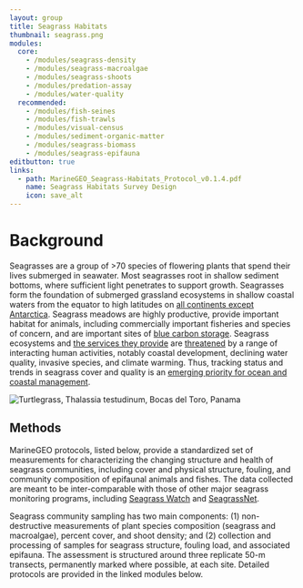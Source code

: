 ```yaml
---
layout: group
title: Seagrass Habitats
thumbnail: seagrass.png
modules:
  core:
    - /modules/seagrass-density
    - /modules/seagrass-macroalgae
    - /modules/seagrass-shoots
    - /modules/predation-assay
    - /modules/water-quality
  recommended:
    - /modules/fish-seines
    - /modules/fish-trawls
    - /modules/visual-census
    - /modules/sediment-organic-matter
    - /modules/seagrass-biomass
    - /modules/seagrass-epifauna
editbutton: true
links:
  - path: MarineGEO_Seagrass-Habitats_Protocol_v0.1.4.pdf
    name: Seagrass Habitats Survey Design
    icon: save_alt
---
```


# Background

Seagrasses are a group of >70 species of flowering plants that spend their lives submerged in seawater. Most seagrasses root in shallow sediment bottoms, where sufficient light penetrates to support growth. Seagrasses form the foundation of submerged grassland ecosystems in shallow coastal waters from the equator to high latitudes on <a href="http://books.google.com/books?hl=en&lr=&id=dHV0NA3m2AIC&oi=fnd&pg=PA1&dq=world+atlas+of+seagrasses+short&ots=wxBQHQxIJP&sig=U3kliAAUH0Jf4H-yDtfsLZ5PLzw">all continents except Antarctica</a>. Seagrass meadows are highly productive, provide important habitat for animals, including commercially important fisheries and species of concern, and are important sites of <a href="https://esajournals.onlinelibrary.wiley.com/doi/abs/10.1890/110004">blue carbon storage</a>. Seagrass ecosystems and <a href="https://www.sciencedirect.com/science/article/pii/S0025326X13002919">the services they provide</a> are <a href="https://www.sciencedirect.com/science/article/pii/S0006320711001327">threatened</a> by a range of interacting human activities, notably coastal development, declining water quality, invasive species, and climate warming. Thus, tracking status and trends in seagrass cover and quality is an <a href="https://onlinelibrary.wiley.com/doi/abs/10.1111/gcb.14108">emerging priority for ocean and coastal management</a>.


![Turtlegrass, *Thalassia testudinum*, Bocas del Toro, Panama]({{site.baseurl}}/assets/seagrass/Seagrass_Bocas_del_Toro_Panama.jpeg)


## Methods

MarineGEO protocols, listed below, provide a standardized set of measurements for characterizing the changing structure and health of seagrass communities, including cover and physical structure, fouling, and community composition of epifaunal animals and fishes. The data collected are meant to be inter-comparable with those of other major seagrass monitoring programs, including <a href="http://www.seagrasswatch.org/home_noG.html">Seagrass Watch</a> and <a href="http://www.seagrassnet.org/">SeagrassNet</a>.

Seagrass community sampling has two main components: (1) non-destructive measurements of plant species composition (seagrass and macroalgae), percent cover, and shoot density; and (2) collection and processing of samples for seagrass structure, fouling load, and associated epifauna. The assessment is structured around three replicate 50-m transects, permanently marked where possible, at each site. Detailed protocols are provided in the linked modules below.

